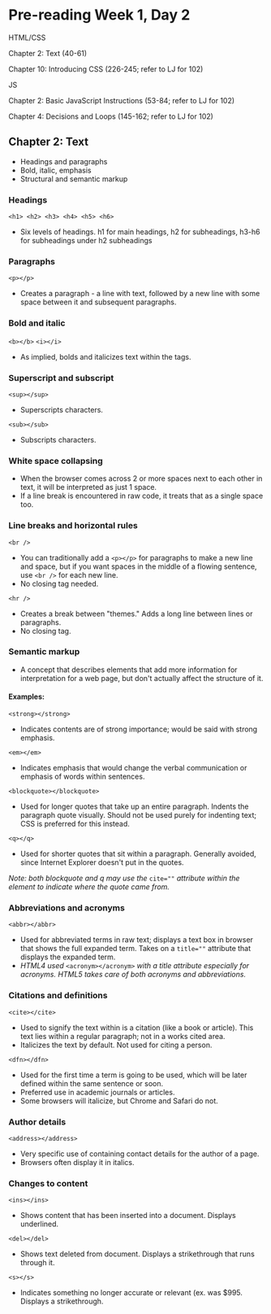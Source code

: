 # Pre-reading Week 1, Day 2

HTML/CSS

Chapter 2: Text (40-61)

Chapter 10: Introducing CSS (226-245; refer to LJ for 102)

JS

Chapter 2: Basic JavaScript Instructions (53-84; refer to LJ for 102)

Chapter 4: Decisions and Loops (145-162; refer to LJ for 102)

## Chapter 2: Text

- Headings and paragraphs
- Bold, italic, emphasis
- Structural and semantic markup

### Headings
`<h1> <h2> <h3> <h4> <h5> <h6>`
- Six levels of headings. h1 for main headings, h2 for subheadings, h3-h6 for subheadings under h2 subheadings

### Paragraphs
`<p></p>`
- Creates a paragraph - a line with text, followed by a new line with some space between it and subsequent paragraphs. 

### Bold and italic
`<b></b>` 
`<i></i>`
- As implied, bolds and italicizes text within the tags. 

### Superscript and subscript
`<sup></sup>`
- Superscripts characters. 

`<sub></sub>`
- Subscripts characters. 

### White space collapsing
- When the browser comes across 2 or more spaces next to each other in text, it will be interpreted as just 1 space. 
- If a line break is encountered in raw code, it treats that as a single space too. 

### Line breaks and horizontal rules
`<br />`
- You can traditionally add a `<p></p>` for paragraphs to make a new line and space, but if you want spaces in the middle of a flowing sentence, use `<br />` for each new line. 
- No closing tag needed. 

`<hr />`
- Creates a break between "themes." Adds a long line between lines or paragraphs. 
- No closing tag. 

### Semantic markup
- A concept that describes elements that add more information for interpretation for a web page, but don't actually affect the structure of it. 

#### Examples:

`<strong></strong>`
- Indicates contents are of strong importance; would be said with strong emphasis. 

`<em></em>`
- Indicates emphasis that would change the verbal communication or emphasis of words within sentences. 

`<blockquote></blockquote>`
- Used for longer quotes that take up an entire paragraph. Indents the paragraph quote visually. Should not be used purely for indenting text; CSS is preferred for this instead. 

`<q></q>`
- Used for shorter quotes that sit within a paragraph. Generally avoided, since Internet Explorer doesn't put in the quotes. 

_Note: both blockquote and q may use the_ `cite=""` _attribute within the element to indicate where the quote came from._

### Abbreviations and acronyms

`<abbr></abbr>`
- Used for abbreviated terms in raw text; displays a text box in browser that shows the full expanded term. Takes on a `title=""` attribute that displays the expanded term. 
- _HTML4 used_ `<acronym></acronym>` _with a title attribute especially for acronyms. HTML5 takes care of both acronyms and abbreviations._

### Citations and definitions
`<cite></cite>`
- Used to signify the text within is a citation (like a book or article). This text lies within a regular paragraph; not in a works cited area. 
- Italicizes the text by default. Not used for citing a person. 

`<dfn></dfn>`
- Used for the first time a term is going to be used, which will be later defined within the same sentence or soon. 
- Preferred use in academic journals or articles. 
- Some browsers will italicize, but Chrome and Safari do not. 

### Author details
`<address></address>`
- Very specific use of containing contact details for the author of a page. 
- Browsers often display it in italics. 

### Changes to content
`<ins></ins>`
- Shows content that has been inserted into a document. Displays underlined. 

`<del></del>`
- Shows text deleted from document. Displays a strikethrough that runs through it. 

`<s></s>`
- Indicates something no longer accurate or relevant (ex. was $995. Displays a strikethrough. 